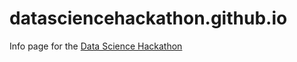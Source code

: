 # datasciencehackathon.github.io

Info page for the [Data Science Hackathon](https://datahackathon2015.splashthat.com)
 
